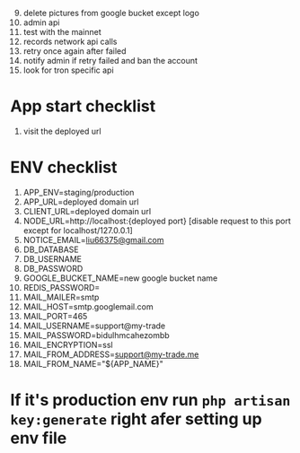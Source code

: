 9. delete pictures from google bucket except logo
10. admin api
11. test with the mainnet
12. records network api calls
13. retry once again after failed
14. notify admin if retry failed and ban the account
15. look for tron specific api

# App start checklist

1. visit the deployed url

# ENV checklist

1. APP_ENV=staging/production
2. APP_URL=deployed domain url
3. CLIENT_URL=deployed domain url
4. NODE_URL=http://localhost:{deployed port} [disable request to this port except for localhost/127.0.0.1]
5. NOTICE_EMAIL=liu66375@gmail.com
6. DB_DATABASE
7. DB_USERNAME
8. DB_PASSWORD
9. GOOGLE_BUCKET_NAME=new google bucket name
10. REDIS_PASSWORD=
11. MAIL_MAILER=smtp
12. MAIL_HOST=smtp.googlemail.com
13. MAIL_PORT=465
14. MAIL_USERNAME=support@my-trade
15. MAIL_PASSWORD=bidulhmcahezombb
16. MAIL_ENCRYPTION=ssl
17. MAIL_FROM_ADDRESS=support@my-trade.me
18. MAIL_FROM_NAME="${APP_NAME}"

# If it's production env run `php artisan key:generate` right afer setting up env file
